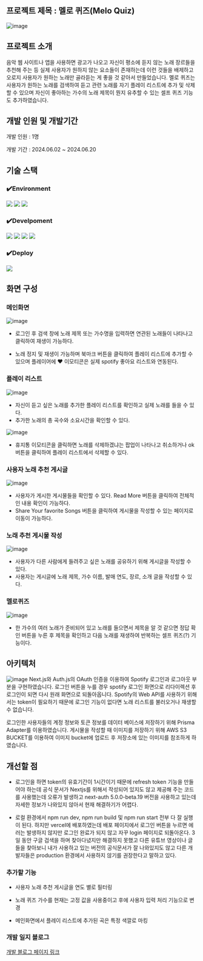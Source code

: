 ## 프로젝트 제목 : 멜로 퀴즈(Melo Quiz)

![image](https://github.com/Simon1476/next-meloquiz/assets/77772647/98a02164-d241-4c0b-a424-2a709a1c5537)

## 프로젝트 소개

음악 웹 사이트나 앱을 사용하면 광고가 나오고 자신이 평소에 듣지 않는 노래 장르들을 추천해 주는 등 실제 사용자가 원하지 않는 요소들이 존재하는데 이런 것들을 배제하고 오로지 사용자가 원하는 노래만 골라듣는 게 좋을 것 같아서 만들었습니다.
멜로 퀴즈는 사용자가 원하는 노래를 검색하여 듣고 관련 노래를 자기 플레이 리스트에 추가 및 삭제할 수 있으며 자신이 좋아하는 가수의 노래 제목이 뭔지 유추할 수 있는 셀프 퀴즈 기능도 추가하였습니다.

## 개발 인원 및 개발기간

개발 인원 : 1명

개발 기간 : 2024.06.02 ~ 2024.06.20

## 기술 스택

### ✔️Environment

<img src="https://img.shields.io/badge/visualstudio-297ACC?style=for-the-badge&logo=visualstudio&logoColor=white"> <img src="https://img.shields.io/badge/git-F05032?style=for-the-badge&logo=git&logoColor=white"> <img src="https://img.shields.io/badge/github-black?style=for-the-badge&logo=github&logoColor=white">

### ✔️Develpoment

<img src="https://img.shields.io/badge/prisma-2D3748?style=for-the-badge&logo=prisma&logoColor=black"> <img src="https://img.shields.io/badge/typescript-2F74C0?style=for-the-badge&logo=typescript&logoColor=white"> <img src="https://img.shields.io/badge/next.js-black?style=for-the-badge&logo=nextdotjs&logoColor=white"> <img src="https://img.shields.io/badge/Tailwind css-white?style=for-the-badge&logo=tailwindcss&logoColor=#06B6D4">

### ✔️Deploy

<img src="https://img.shields.io/badge/vercel-2D3748?style=for-the-badge&logo=vercel&logoColor=black">

## 화면 구성

### 메인화면

![image](https://github.com/Simon1476/react-ts-realEstate-app/assets/77772647/d58137d5-62d0-4a0b-8de1-5b6e18508925)

- 로그인 후 검색 창에 노래 제목 또는 가수명을 입력하면 연관된 노래들이 나타나고 클릭하여 재생이 가능하다.

- 노래 정지 및 재생이 가능하며 북마크 버튼을 클릭하여 플레이 리스트에 추가할 수 있으며 플레이어에 ♥ 이모티콘은 실제 spotify 좋아요 리스트와 연동된다.

### 플레이 리스트

![image](https://github.com/Simon1476/react-ts-realEstate-app/assets/77772647/7ec85c2f-65a6-45c1-8b4c-c4f4515e13c6)

- 자신이 듣고 싶은 노래를 추가한 플레이 리스트를 확인하고 실제 노래를 들을 수 있다.
- 추가한 노래의 총 곡수와 소요시간을 확인할 수 있다.

![image](https://github.com/Simon1476/react-ts-realEstate-app/assets/77772647/7b8bbaa2-70a4-41e4-8c61-01e5f0f9f0e4)

- 휴지통 이모티콘을 클릭하면 노래를 삭제하겠냐는 팝업이 나타나고 취소하거나 ok 버튼을 클릭하여 플레이 리스트에서 삭제할 수 있다.

### 사용자 노래 추천 게시글

![image](https://github.com/Simon1476/react-ts-realEstate-app/assets/77772647/aaa26f50-e7e3-4cbb-ac96-cf86a04f1c0f)

- 사용자가 게시한 게시물들을 확인할 수 있다. Read More 버튼을 클릭하여 전체적인 내용 확인이 가능하다.
- Share Your favorite Songs 버튼을 클릭하여 게시물을 작성할 수 있는 페이지로 이동이 가능하다.

### 노래 추천 게시물 작성

![image](https://github.com/Simon1476/react-ts-realEstate-app/assets/77772647/1931af88-7c21-4758-baf8-908c79ea1902)

- 사용자가 다른 사람에게 들려주고 싶은 노래를 공유하기 위해 게시글을 작성할 수 있다.
- 사용자는 게시글에 노래 제목, 가수 이름, 발매 연도, 장르, 소개 글을 작성할 수 있다.

### 멜로퀴즈

![image](https://github.com/Simon1476/react-ts-realEstate-app/assets/77772647/ba160f06-a331-4734-83a2-fc52a7596c02)

- 한 가수의 여러 노래가 준비되어 있고 노래를 들으면서 제목을 알 것 같으면 정답 확인 버튼을 누른 후 제목을 확인하고 다음 노래를 재생하여 반복하는 셀프 퀴즈(?) 기능이다.

## 아키텍처

![image](https://github.com/Simon1476/react-ts-realEstate-app/assets/77772647/dfb17dae-ea85-4e83-aa0e-66fd3a81b33a)
Next.js와 Auth.js의 OAuth 인증을 이용하여 Spotify 로그인과 로그아웃 부분을 구현하였습니다. 로그인 버튼을 누를 경우 spotify 로그인 화면으로 리다이렉션 후 로그인이 되면 다시 원래 화면으로 되돌아옵니다. Spotify의 Web API를 사용하기 위해서는 token이 필요하기 때문에 로그인 기능이 없다면 노래 리스트를 불러오거나 재생할 수 없습니다.

로그인한 사용자들의 계정 정보와 토큰 정보를 데이터 베이스에 저장하기 위해 Prisma Adapter를 이용하였습니다. 게시물을 작성할 때 이미지를 저장하기 위해 AWS S3 BUCKET를 이용하여 이미지 bucket에 업로드 후 저장소에 있는 이미지를 참조하게 하였습니다.

## 개선할 점

- 로그인을 하면 token의 유효기간이 1시간이기 때문에 refresh token 기능을 만들어야 하는데 공식 문서가 Nextjs를 위해서 작성되어 있지도 않고 제공해 주는 코드를 사용했는데 오류가 발생하고 next-auth 5.0.0-beta.19 버전을 사용하고 있는데 자세한 정보가 나와있지 않아서 현재 해결하기가 어렵다.

- 로컬 환경에서 npm run dev, npm run build 및 npm run start 전부 다 잘 실행이 된다. 하지만 vercel에 배포하였는데 배포 페이지에서 로그인 버튼을 누르면 에러는 발생하지 않지만 로그인 완료가 되지 않고 자꾸 login 페이지로 되돌아온다. 3일 동안 구글 검색을 하며 찾아다녔지만 해결하지 못했고 다른 유튜브 영상이나 글들을 찾아보니 내가 사용하고 있는 버전의 공식문서가 잘 나와있지도 않고 다른 개발자들은 production 환경에서 사용하지 않기를 권장한다고 말하고 있다.

### 추가할 기능

- 사용자 노래 추천 게시글을 연도 별로 필터링

- 노래 퀴즈 가수를 현재는 고정 값을 사용중이고 후에 사용자 입력 처리 기능으로 변경

- 메인화면에서 플레이 리스트에 추가된 곡은 특정 색깔로 마킹

### 개발 일지 블로그

[개발 블로그 페이지 링크](https://velog.io/@white0_0/Next-authNext-auth%EB%A1%9C-Spotify-%EB%A1%9C%EA%B7%B8%EC%9D%B8-%ED%95%98%EA%B8%B0/)

